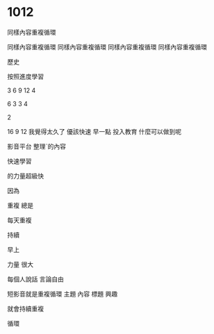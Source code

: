 # 1012
同樣內容重複循環

同樣內容重複循環
同樣內容重複循環
同樣內容重複循環
同樣內容重複循環

歷史

按照進度學習

3 6 9 12 
4 

6 3 3 4 

2

16
9
12
我覺得太久了
優該快速 早一點 投入教育
什麼可以做到呢

影音平台
整理ˋ的內容



快速學習

的力量超級快

因為

重複
總是

每天重複

持續

早上

力量
很大

每個人說話
言論自由


短影音就是重複循環
主題
內容
標題
興趣

就會持續重複

循環
